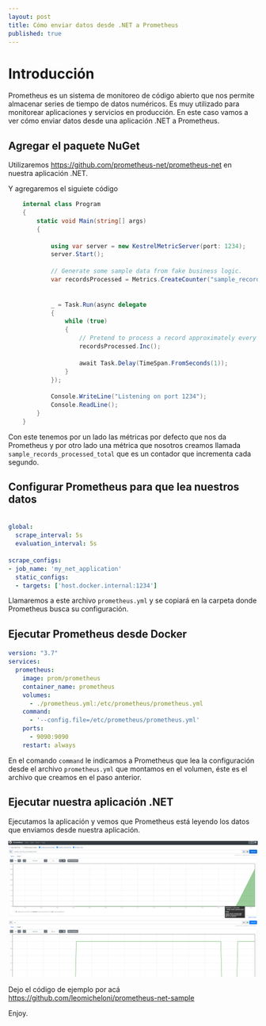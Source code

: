 ```yaml
---
layout: post
title: Cómo enviar datos desde .NET a Prometheus
published: true
---
```


# Introducción

Prometheus es un sistema de monitoreo de código abierto que nos permite almacenar series de tiempo de datos numéricos. Es muy utilizado para monitorear aplicaciones y servicios en producción.
En este caso vamos a ver cómo enviar datos desde una aplicación .NET a Prometheus.

## Agregar el paquete NuGet

Utilizaremos https://github.com/prometheus-net/prometheus-net en nuestra aplicación .NET.

Y agregaremos el siguiete código
    
``` csharp
    internal class Program
    {
        static void Main(string[] args)
        {

            using var server = new KestrelMetricServer(port: 1234);
            server.Start();

            // Generate some sample data from fake business logic.
            var recordsProcessed = Metrics.CreateCounter("sample_records_processed_total", "Total number of records processed.");


            _ = Task.Run(async delegate
            {
                while (true)
                {
                    // Pretend to process a record approximately every second, just for changing sample data.
                    recordsProcessed.Inc();

                    await Task.Delay(TimeSpan.FromSeconds(1));
                }
            });

            Console.WriteLine("Listening on port 1234");
            Console.ReadLine();
        }
    }
```

Con este tenemos por un lado las métricas por defecto que nos da Prometheus y por otro lado una métrica que nosotros creamos llamada `sample_records_processed_total` que es un contador que incrementa cada segundo.


## Configurar Prometheus para que lea nuestros datos

``` yaml

global:
  scrape_interval: 5s
  evaluation_interval: 5s

scrape_configs:
- job_name: 'my_net_application'
  static_configs:
  - targets: ['host.docker.internal:1234']

```

Llamaremos a este archivo `prometheus.yml` y se copiará en la carpeta donde Prometheus busca su configuración.


## Ejecutar Prometheus desde Docker

``` yaml
version: "3.7"
services:
  prometheus:
    image: prom/prometheus
    container_name: prometheus
    volumes:
      - ./prometheus.yml:/etc/prometheus/prometheus.yml
    command:
      - '--config.file=/etc/prometheus/prometheus.yml'
    ports:
      - 9090:9090
    restart: always
```

En el comando `command` le indicamos a Prometheus que lea la configuración desde el archivo `prometheus.yml` que montamos en el volumen, éste es el archivo que creamos en el paso anterior.

## Ejecutar nuestra aplicación .NET

Ejecutamos la aplicación y vemos que Prometheus está leyendo los datos que enviamos desde nuestra aplicación.


![](../images/prometheus.png)

Dejo el código de ejemplo por acá https://github.com/leomicheloni/prometheus-net-sample


Enjoy.